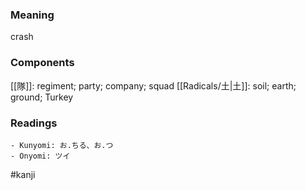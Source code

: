 ### Meaning

crash

### Components

[[隊]]: regiment; party; company; squad [[Radicals/土|土]]: soil; earth; ground; Turkey

### Readings

```
- Kunyomi: お.ちる、お.つ
- Onyomi: ツイ
```

#kanji